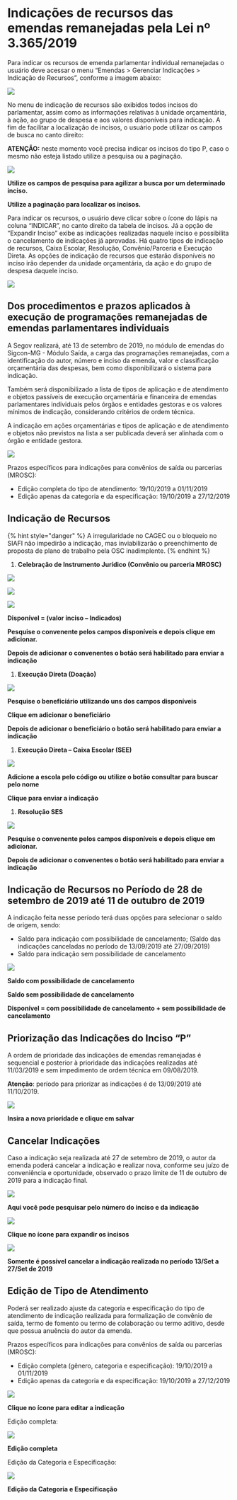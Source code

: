 # Indicações de recursos das emendas remanejadas pela Lei nº 3.365/2019

Para indicar os recursos de emenda parlamentar individual remanejadas o usuário deve acessar o menu “Emendas &gt; Gerenciar Indicações &gt; Indicação de Recursos”, conforme a imagem abaixo:

![](../../.gitbook/assets/0%20%286%29.png)

No menu de indicação de recursos são exibidos todos incisos do parlamentar, assim como as informações relativas à unidade orçamentária, à ação, ao grupo de despesa e aos valores disponíveis para indicação. A fim de facilitar a localização de incisos, o usuário pode utilizar os campos de busca no canto direito:

**ATENÇÃO:** neste momento você precisa indicar os incisos do tipo P, caso o mesmo não esteja listado utilize a pesquisa ou a paginação.

![](../../.gitbook/assets/1%20%2810%29.png)

**Utilize os campos de pesquisa para agilizar a busca por um determinado inciso.**

**Utilize a paginação para localizar os incisos.**

Para indicar os recursos, o usuário deve clicar sobre o ícone do lápis na coluna “INDICAR”, no canto direito da tabela de incisos. Já a opção de “Expandir Inciso” exibe as indicações realizadas naquele inciso e possibilita o cancelamento de indicações já aprovadas. Há quatro tipos de indicação de recursos, Caixa Escolar, Resolução, Convênio/Parceria e Execução Direta. As opções de indicação de recursos que estarão disponíveis no inciso irão depender da unidade orçamentária, da ação e do grupo de despesa daquele inciso.

![](../../.gitbook/assets/2%20%2813%29.png)

## Dos procedimentos e prazos aplicados à execução de programações remanejadas de emendas parlamentares individuais

A Segov realizará, até 13 de setembro de 2019, no módulo de emendas do Sigcon-MG - Módulo Saída, a carga das programações remanejadas, com a identificação do autor, número e inciso da emenda, valor e classificação orçamentária das despesas, bem como disponibilizará o sistema para indicação.

Também será disponibilizado a lista de tipos de aplicação e de atendimento e objetos passíveis de execução orçamentária e financeira de emendas parlamentares individuais pelos órgãos e entidades gestoras e os valores mínimos de indicação, considerando critérios de ordem técnica.

A indicação em ações orçamentárias e tipos de aplicação e de atendimento e objetos não previstos na lista a ser publicada deverá ser alinhada com o órgão e entidade gestora.

![](../../.gitbook/assets/3%20%283%29.png)

  
Prazos específicos para indicações para convênios de saída ou parcerias \(MROSC\):

* Edição completa do tipo de atendimento: 19/10/2019 a 01/11/2019
* Edição apenas da categoria e da especificação: 19/10/2019 a 27/12/2019

## Indicação de Recursos

  
 

{% hint style="danger" %}
A irregularidade no CAGEC ou o bloqueio no SIAFI não impedirão a indicação, mas inviabilizarão o preenchimento de proposta de plano de trabalho pela OSC inadimplente.
{% endhint %}

1. **Celebração de Instrumento Jurídico \(Convênio ou parceria MROSC\)**

![](../../.gitbook/assets/5%20%289%29.png)

![](../../.gitbook/assets/6%20%283%29.png)

![](../../.gitbook/assets/7%20%283%29.png)

**Disponível = \(valor inciso – Indicados\)**

**Pesquise o convenente pelos campos disponíveis e depois clique em adicionar.**

**Depois de adicionar o convenentes o botão será habilitado para enviar a indicação**

1. **Execução Direta \(Doação\)**

![](../../.gitbook/assets/8%20%284%29.png)

**Pesquise o beneficiário utilizando uns dos campos disponíveis**

**Clique em adicionar o beneficiário**

**Depois de adicionar o beneficiário o botão será habilitado para enviar a indicação**

1. **Execução Direta – Caixa Escolar \(SEE\)**

![](../../.gitbook/assets/9%20%283%29.png)

**Adicione a escola pelo código ou utilize o botão consultar para buscar pelo nome**

**Clique para enviar a indicação**

1. **Resolução SES**

![](../../.gitbook/assets/10%20%282%29.png)

**Pesquise o convenente pelos campos disponíveis e depois clique em adicionar.**

**Depois de adicionar o convenentes o botão será habilitado para enviar a indicação**

## Indicação de Recursos no Período de 28 de setembro de 2019 até 11 de outubro de 2019

A indicação feita nesse período terá duas opções para selecionar o saldo de origem, sendo:

* Saldo para indicação com possibilidade de cancelamento; \(Saldo das indicações canceladas no período de 13/09/2019 até 27/09/2019\)
* Saldo para indicação sem possibilidade de cancelamento

![](../../.gitbook/assets/11%20%281%29.png)

**Saldo com possibilidade de cancelamento**

**Saldo sem possibilidade de cancelamento**

**Disponível = com possibilidade de cancelamento + sem possibilidade de cancelamento**

## Priorização das Indicações do Inciso “P”

A ordem de prioridade das indicações de emendas remanejadas é sequencial e posterior à prioridade das indicações realizadas até 11/03/2019 e sem impedimento de ordem técnica em 09/08/2019.

**Atenção**: período para priorizar as indicações é de 13/09/2019 até 11/10/2019.

![](../../.gitbook/assets/12%20%281%29.png)

**Insira a nova prioridade e clique em salvar**

## Cancelar Indicações

Caso a indicação seja realizada até 27 de setembro de 2019, o autor da emenda poderá cancelar a indicação e realizar nova, conforme seu juízo de conveniência e oportunidade, observado o prazo limite de 11 de outubro de 2019 para a indicação final.

![](../../.gitbook/assets/13%20%281%29.png)

**Aqui você pode pesquisar pelo número do inciso e da indicação**

![](../../.gitbook/assets/14.png)

**Clique no ícone para expandir os incisos**

![](../../.gitbook/assets/15%20%281%29.png)

**Somente é possível cancelar a indicação realizada no período 13/Set a 27/Set de 2019**

## Edição de Tipo de Atendimento

Poderá ser realizado ajuste da categoria e especificação do tipo de atendimento de indicação realizada para formalização de convênio de saída, termo de fomento ou termo de colaboração ou termo aditivo, desde que possua anuência do autor da emenda.

Prazos específicos para indicações para convênios de saída ou parcerias \(MROSC\):

* Edição completa \(gênero, categoria e especificação\): 19/10/2019 a 01/11/2019
* Edição apenas da categoria e da especificação: 19/10/2019 a 27/12/2019

![](../../.gitbook/assets/16.png)

**Clique no ícone para editar a indicação**

Edição completa:

![](../../.gitbook/assets/17.png)

**Edição completa**

Edição da Categoria e Especificação:

![](../../.gitbook/assets/image%20%285%29.png)

  
**Edição da Categoria e Especificação**

